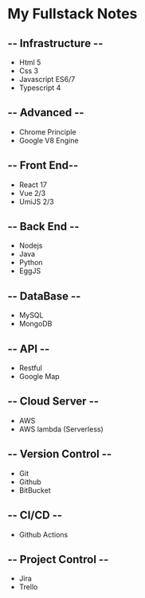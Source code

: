 # My Fullstack Notes

## -- Infrastructure --

- Html 5  
- Css 3  
- Javascript ES6/7  
- Typescript 4  

## -- Advanced --

- Chrome Principle
- Google V8 Engine

## -- Front End--

- React 17  
- Vue 2/3  
- UmiJS 2/3  

## -- Back End --

- Nodejs  
- Java  
- Python  
- EggJS  

## -- DataBase --

- MySQL
- MongoDB

## -- API --

- Restful
- Google Map

## -- Cloud Server --

- AWS
- AWS lambda (Serverless)

## -- Version Control --

- Git
- Github
- BitBucket

## -- CI/CD --

- Github Actions

## -- Project Control --

- Jira
- Trello


